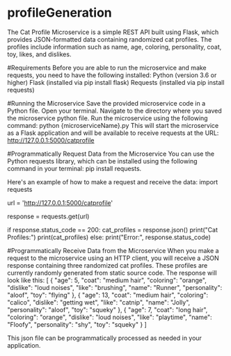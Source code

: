 # profileGeneration
The Cat Profile Microservice is a simple REST API built using Flask, which provides JSON-formatted data containing randomized cat profiles. The profiles include information such as name, age, coloring, personality, coat, toy, likes, and dislikes.

#Requirements
Before you are able to run the microservice and make requests, you need to have the following installed:
Python (version 3.6 or higher)
Flask (installed via pip install flask)
Requests (installed via pip install requests)

#Running the Microservice
Save the provided microservice code in a Python file.
Open your terminal.
Navigate to the directory where you saved the microservice python file.
Run the microservice using the following command: python {microserviceName}.py
This will start the microservice as a Flask application and will be available to receive requests at the URL: http://127.0.0.1:5000/catprofile

#Programmatically Request Data from the Microservice
You can use the Python requests library, which can be installed using the following command in your terminal: pip install requests.

Here's an example of how to make a request and receive the data:
import requests

url = 'http://127.0.0.1:5000/catprofile'

response = requests.get(url)

if response.status_code == 200:
    cat_profiles = response.json()
    print("Cat Profiles:")
    print(cat_profiles)
else:
    print("Error:", response.status_code)

#Programmatically Receive Data from the Microservice
When you make a request to the microservice using an HTTP client, you will receive a JSON response containing three randomized cat profiles. These profiles are currently randomly generated from static source code. The response will look like this:
[
    {
        "age": 5,
        "coat": "medium hair",
        "coloring": "orange",
        "dislike": "loud noises",
        "like": "brushing",
        "name": "Runner",
        "personality": "aloof",
        "toy": "flying"
    },
    {
        "age": 13,
        "coat": "medium hair",
        "coloring": "calico",
        "dislike": "getting wet",
        "like": "catnip",
        "name": "Jolly",
        "personality": "aloof",
        "toy": "squeky"
    },
    {
        "age": 7,
        "coat": "long hair",
        "coloring": "orange",
        "dislike": "loud noises",
        "like": "playtime",
        "name": "Floofy",
        "personality": "shy",
        "toy": "squeky"
    }
]

This json file can be programmatically processed as needed in your application.
